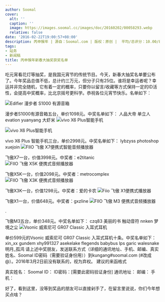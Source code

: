```yaml
---
author: Soomal
cover:
  alt: ''
  caption: ''
  image: https://images.soomal.cc/images/doc/20160202/00058293.webp
  relative: false
date: '2016-02-22T19:00:57+08:00'
description: 丙申猴年 | 源自：Soomal.com | 版权：原创 |  平均/总评分：10.00/80
tags:
- 站务
- 新闻稿
title: 丙申猴年新春大抽奖获奖名单
---
```


吃元宵看花灯等抽奖，是我国元宵节的传统节目。今天，新春大抽奖名单要公布了。今年奖品总值不低，总计约三万元，但分子只有25位。谁将是幸运者呢？幸运并非完全随机，它有着一定的概率，只要你以留言/收藏等方式保持一定的ID活性，会提高中奖概率，比北京摇号更科学。恭祝各位元宵节快乐。名单如下：


![Edifier 漫步者 S1000 有源音箱](https://images.soomal.cc/images/doc/20150828/00054220.webp)




漫步者S1000有源音箱五台，单价1098元。中奖名单如下：
人品大帝 单立人 evation yuanyang 大虾米
![vivo X6 Plus智能手机](https://images.soomal.cc/images/doc/20151218/00057230_01.webp)




![vivo X6 Plus智能手机](https://images.soomal.cc/images/doc/20151218/00057231_01.webp)




vivo X6 Plus 智能手机三台，单价2998元。中奖名单如下：
lybzyss photoshop xuejoin
![FIIO 飞傲 X7便携式智能音频播放器](https://images.soomal.cc/images/doc/20151108/00056154.webp)




飞傲X7一台，价值3998元。中奖者：e2titanic 
![FIIO 飞傲 X5K 便携式音频播放器](https://images.soomal.cc/images/doc/20150623/00052581.webp)




飞傲X5K一台，价值2098元。中奖者：metrocomplex
![FIIO 飞傲 X3K 便携式音频播放器](https://images.soomal.cc/images/doc/20150414/00050795.webp)




飞傲X3K一台，价值1298元。中奖者：爱的卡农
![Fiio 飞傲 X1便携式播放器](https://images.soomal.cc/images/doc/20140920/00046161.webp)




飞傲X1一台，价值648元。中奖者：gxzline
![FIIO 飞傲 M3 便携式音频播放器](https://images.soomal.cc/images/doc/20160206/00058314.webp)

.


飞傲M3五台，单价348元。中奖名单如下：
czq83 美丽的书 触动音符 nnken 梦境之尘
![Vsonic 威索尼可 GR07 Classic 入耳式耳机](https://images.soomal.cc/images/doc/20150216/00049311.webp)




单价599元的Vsonic 威索尼可 GR07 Classic 入耳式耳机十条。中奖名单如下：
xin_xx gundem xhy991327 asekelake flegends babybus lps garic walesnake 明月_孤鸿
请上述中奖朋友，发送联系方式（详细的通讯地址、手机、邮编、真实姓名、Soomal ID密码（需要验证身份用））到kungang#soomal.com (#改成@）。2016年3月2日前没有联系的，视为弃权。
建议的来函格式

真实姓名：
Soomal ID： 
ID密码：[需要此密码验证身份]
通讯地址：
邮编：
手机：

好了，看到这里，没等到奖品的朋友可以直接剁手了，在留言里说说，你们今年想买点啥？
